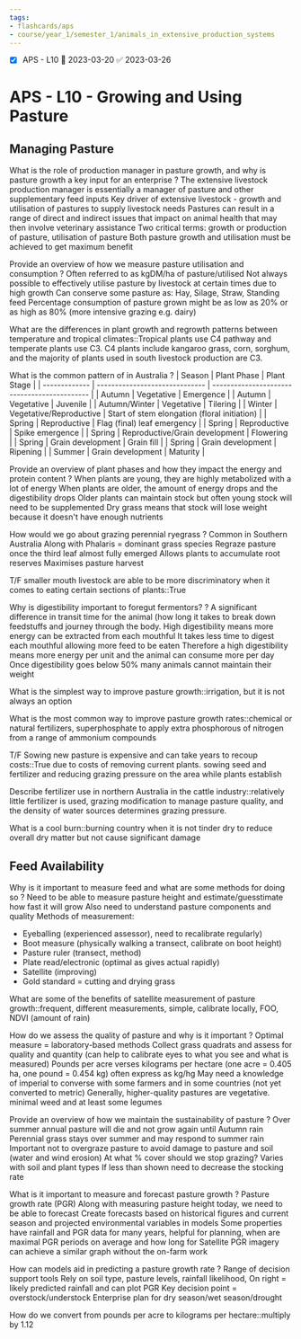 ```yaml
---
tags:
- flashcards/aps
- course/year_1/semester_1/animals_in_extensive_production_systems
---
```


- [x] APS - L10 📅 2023-03-20 ✅ 2023-03-26

# APS - L10 - Growing and Using Pasture

## Managing Pasture

What is the role of production manager in pasture growth, and why is pasture growth a key input for an enterprise
?
The extensive livestock production manager is essentially a manager of pasture and other supplementary feed inputs
Key driver of extensive livestock - growth and utilisation of pastures to supply livestock needs
Pastures can result in a range of direct and indirect issues that impact on animal health that may then involve veterinary assistance
Two critical terms: growth or production of pasture, utilisation of pasture
Both pasture growth and utilisation must be achieved to get maximum benefit

Provide an overview of how we measure pasture utilisation and consumption
?
Often referred to as kgDM/ha of pasture/utilised
Not always possible to effectively utilise pasture by livestock at certain times due to high growth
Can conserve some pasture as: Hay, Silage, Straw, Standing feed
Percentage consumption of pasture grown might be as low as 20% or as high as 80% (more intensive grazing e.g. dairy)

What are the differences in plant growth and regrowth patterns between temperature and tropical climates::Tropical plants use C4 pathway and temperate plants use C3. C4 plants include kangaroo grass, corn, sorghum, and the majority of plants used in south livestock production are C3.

What is the common pattern of in Australia 
?
| Season        | Plant Phase                    | Plant Stage                                  |
| ------------- | ------------------------------ | -------------------------------------------- |
| Autumn        | Vegetative                     | Emergence                                    |
| Autumn        | Vegetative                     | Juvenile                                     |
| Autumn/Winter | Vegetative                     | Tilering                                     |
| Winter        | Vegetative/Reproductive        | Start of stem elongation (floral initiation) |
| Spring        | Reproductive                   | Flag (final) leaf emergency                  |
| Spring        | Reproductive                   | Spike emergence                              |
| Spring        | Reproductive/Grain development | Flowering                                    |
| Spring        | Grain development              | Grain fill                                   |
| Spring        | Grain development              | Ripening                                     |
| Summer        | Grain development              | Maturity                                     |

Provide an overview of plant phases and how they impact the energy and protein content
?
When plants are young, they are highly metabolized with a lot of energy
When plants are older, the amount of energy drops and the digestibility drops
Older plants can maintain stock but often young stock will need to be supplemented
Dry grass means that stock will lose weight because it doesn't have enough nutrients

How would we go about grazing perennial ryegrass
?
Common in Southern Australia
Along with Phalaris = dominant grass species
Regraze pasture once the third leaf almost fully emerged
Allows plants to accumulate root reserves
Maximises pasture harvest

T/F smaller mouth livestock are able to be more discriminatory when it comes to eating certain sections of plants::True

Why is digestibility important to foregut fermentors?
?
A significant difference in transit time for the animal (how long it takes to break down feedstuffs and journey through the body.
High digestibility means more energy can be extracted from each mouthful
It takes less time to digest each mouthful allowing more feed to be eaten
Therefore a high digestibility means more energy per unit and the animal can consume more per day
Once digestibility goes below 50% many animals cannot maintain their weight

What is the simplest way to improve pasture growth::irrigation, but it is not always an option

What is the most common way to improve pasture growth rates::chemical or natural fertilizers, superphosphate to apply extra phosphorous of nitrogen from a range of ammonium compounds

T/F Sowing new pasture is expensive and can take years to recoup costs::True due to costs of removing current plants. sowing seed and fertilizer and reducing grazing pressure on the area while plants establish

Describe fertilizer use in northern Australia in the cattle industry::relatively little fertilizer is used, grazing modification to manage pasture quality, and the density of water sources determines grazing pressure.

What is a cool burn::burning country when it is not tinder dry to reduce overall dry matter but not cause significant damage

## Feed Availability

Why is it important to measure feed and what are some methods for doing so
?
Need to be able to measure pasture height and estimate/guesstimate how fast it will grow
Also need to understand pasture components and quality
Methods of measurement:
- Eyeballing (experienced assessor), need to recalibrate regularly)
- Boot measure (physically walking a transect, calibrate on boot height)
- Pasture ruler (transect, method)
- Plate read/electronic (optimal as gives actual rapidly)
- Satellite (improving)
- Gold standard = cutting and drying grass

What are some of the benefits of satellite measurement of pasture growth::frequent, different measurements, simple, calibrate locally, FOO, NDVI (amount of rain)

How do we assess the quality of pasture and why is it important
?
Optimal measure = laboratory-based methods
Collect grass quadrats and assess for quality and quantity (can help to calibrate eyes to what you see and what is measured)
Pounds per acre verses kilograms per hectare (one acre = 0.405 ha, one pound = 0.454 kg) often express as kg/hg
May need a knowledge of imperial to converse with some farmers and in some countries (not yet converted to metric)
Generally, higher-quality pastures are vegetative. minimal weed and at least some legumes

Provide an overview of how we maintain the sustainability of pasture
?
Over summer annual pasture will die and not grow again until Autumn rain
Perennial grass stays over summer and may respond to summer rain
Important not to overgraze pasture to avoid damage to pasture and soil (water and wind erosion)
At what % cover should we stop grazing? Varies with soil and plant types
If less than shown need to decrease the stocking rate

What is it important to measure and forecast pasture growth
?
Pasture growth rate (PGR)
Along with measuring pasture height today, we need to be able to forecast
Create forecasts based on historical figures and current season and projected environmental variables in models
Some properties have rainfall and PGR data for many years, helpful for planning, when are maximal PGR periods on average and how long for
Satellite PGR imagery can achieve a similar graph without the on-farm work

How can models aid in predicting a pasture growth rate
?
Range of decision support tools
Rely on soil type, pasture levels, rainfall likelihood,
On right = likely predicted rainfall and can plot PGR
Key decision point = overstock/understock
Enterprise plan for dry season/wet season/drought

How do we convert from pounds per acre to kilograms per hectare::multiply by 1.12

